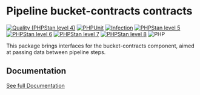 Pipeline bucket-contracts contracts
===

[![Quality (PHPStan level 4)](https://github.com/php-etl/bucket-contracts/actions/workflows/quality.yaml/badge.svg)](https://github.com/php-etl/bucket-contracts/actions/workflows/quality.yaml)
[![PHPUnit](https://github.com/php-etl/bucket-contracts/actions/workflows/phpunit.yaml/badge.svg)](https://github.com/php-etl/bucket-contracts/actions/workflows/phpunit.yaml)
[![Infection](https://github.com/php-etl/bucket-contracts/actions/workflows/infection.yaml/badge.svg)](https://github.com/php-etl/bucket-contracts/actions/workflows/infection.yaml)
[![PHPStan level 5](https://github.com/php-etl/bucket-contracts/actions/workflows/phpstan-5.yaml/badge.svg)](https://github.com/php-etl/bucket-contracts/actions/workflows/phpstan-5.yaml)
[![PHPStan level 6](https://github.com/php-etl/bucket-contracts/actions/workflows/phpstan-6.yaml/badge.svg)](https://github.com/php-etl/bucket-contracts/actions/workflows/phpstan-6.yaml)
[![PHPStan level 7](https://github.com/php-etl/bucket-contracts/actions/workflows/phpstan-7.yaml/badge.svg)](https://github.com/php-etl/bucket-contracts/actions/workflows/phpstan-7.yaml)
[![PHPStan level 8](https://github.com/php-etl/bucket-contracts/actions/workflows/phpstan-8.yaml/badge.svg)](https://github.com/php-etl/bucket-contracts/actions/workflows/phpstan-8.yaml)
![PHP](https://img.shields.io/packagist/php-v/php-etl/bucket-contracts)

This package brings interfaces for the bucket-contracts component, aimed at passing data between pipeline steps.

Documentation
---

[See full Documentation](https://php-etl.github.io/documentation)

